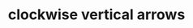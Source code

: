 ---
layout: symbols
title: clockwise vertical arrows
emoji: clockwise_vertical_arrows
permalink: 🔃.html
---